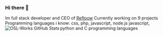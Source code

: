 ### Hi there 👋
Im full stack developer and CEO of [Refloow](https://refloow.com) Currently working on 9 projects
Programming languages i know:
css, php, javascript, node.js javascript, python and C programming languages
<img align="left" alt="OSL-Works GitHub Stats" src="https://github-readme-stats.vercel.app/api?username=Refloow&show_icons=true&hide_border=true&hide=stars,prs,issues" />
